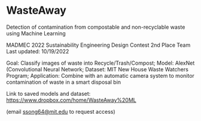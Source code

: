 # WasteAway
Detection of contamination from compostable and non-recyclable waste using Machine Learning

MADMEC 2022 Sustainability Engineering Design Contest
2nd Place Team
Last updated: 10/19/2022

Goal: Classify images of waste into Recycle/Trash/Compost;
Model: AlexNet (Convolutional Neural Network;
Dataset: MIT New House Waste Watchers Program;
Application: Combine with an automatic camera system to monitor contamination of waste in a smart disposal bin

Link to saved models and dataset:
https://www.dropbox.com/home/WasteAway%20ML

(email ssong64@mit.edu to request access)
